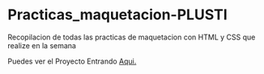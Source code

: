# Practicas_maquetacion-PLUSTI
Recopilacion de todas las practicas de maquetacion con HTML y CSS que realize en la semana

Puedes ver el Proyecto Entrando [Aqui.](https://javierborja2000.github.io/Practicas_maquetacion-PLUSTI/)


